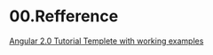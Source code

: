 # 00.Refference
[Angular 2.0 Tutorial Templete with working examples](http://voidcanvas.com/ng2-templates-tutorial-example/#events-and-refs)
